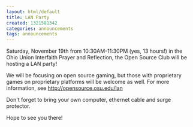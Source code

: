 ```yaml
---
layout: html/default
title: LAN Party
created: 1321581342
categories: announcements
tags: announcements
---
```

Saturday, November 19th from 10:30AM-11:30PM (yes, 13 hours!) in the Ohio Union Interfaith Prayer and Reflection, the Open Source Club will be hosting a LAN party!

We will be focusing on open source gaming, but those with proprietary games on proprietary platforms will be welcome as well.  For more information, see http://opensource.osu.edu/lan

Don't forget to bring your own computer, ethernet cable and surge protector.

Hope to see you there!
